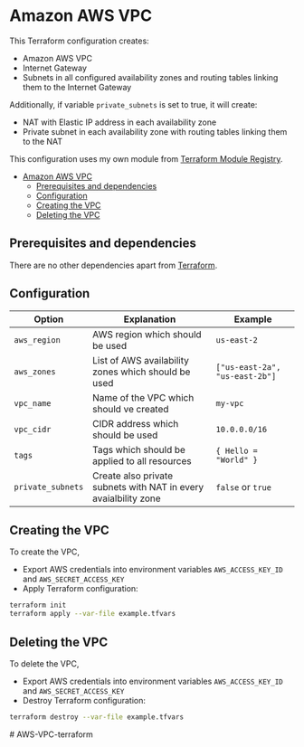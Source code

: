 # Amazon AWS VPC

This Terraform configuration creates:
* Amazon AWS VPC
* Internet Gateway
* Subnets in all configured availability zones and routing tables linking them to the Internet Gateway

Additionally, if variable `private_subnets` is set to true, it will create:

* NAT with Elastic IP address in each availability zone
* Private subnet in each availability zone with routing tables linking them to the NAT

This configuration uses my own module from [Terraform Module Registry](https://github.com/ferluko/terraform-aws-vpc).

<!-- TOC -->

- [Amazon AWS VPC](#amazon-aws-vpc)
    - [Prerequisites and dependencies](#prerequisites-and-dependencies)
    - [Configuration](#configuration)
    - [Creating the VPC](#creating-the-vpc)
    - [Deleting the VPC](#deleting-the-vpc)

<!-- /TOC -->

## Prerequisites and dependencies

There are no other dependencies apart from [Terraform](https://www.terraform.io).

## Configuration

| Option | Explanation | Example |
|--------|-------------|---------|
| `aws_region` | AWS region which should be used | `us-east-2` |
| `aws_zones` | List of AWS availability zones which should be used | `["us-east-2a", "us-east-2b"]` |
| `vpc_name` | Name of the VPC which should ve created | `my-vpc` |
| `vpc_cidr` | CIDR address which should be used | `10.0.0.0/16` |
| `tags` | Tags which should be applied to all resources | `{ Hello = "World" }` |
| `private_subnets` | Create also private subnets with NAT in every avaialbility zone | `false` or `true` |

## Creating the VPC

To create the VPC, 
* Export AWS credentials into environment variables `AWS_ACCESS_KEY_ID` and `AWS_SECRET_ACCESS_KEY`
* Apply Terraform configuration:
```bash
terraform init
terraform apply --var-file example.tfvars
```

## Deleting the VPC

To delete the VPC, 
* Export AWS credentials into environment variables `AWS_ACCESS_KEY_ID` and `AWS_SECRET_ACCESS_KEY`
* Destroy Terraform configuration:
```bash
terraform destroy --var-file example.tfvars
```
#   A W S - V P C - t e r r a f o r m  
 
